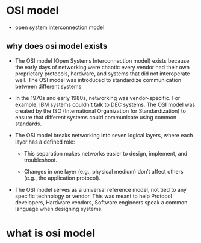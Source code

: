 # OSI model
- open system interconnection model
## why does osi model exists
- The OSI model (Open Systems Interconnection model) exists because the early days of networking were chaotic every vendor had their own proprietary protocols, hardware, and systems that did not interoperate well. The OSI model was introduced to standardize communication between different systems
- In the 1970s and early 1980s, networking was vendor-specific. For example, IBM systems couldn't talk to DEC systems. The OSI model was created by the ISO (International Organization for Standardization) to ensure that different systems could communicate using common standards.
- The OSI model breaks networking into seven logical layers, where each layer has a defined role:

    - This separation makes networks easier to design, implement, and troubleshoot.

    - Changes in one layer (e.g., physical medium) don’t affect others (e.g., the application protocol).
- The OSI model serves as a universal reference model, not tied to any specific technology or vendor. This was meant to help Protocol developers,
Hardware vendors, Software engineers speak a common language when designing systems.

# what is osi model